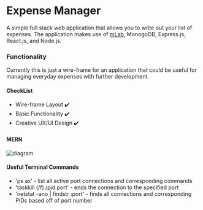 # Expense Manager 
A simple full stack web application that allows you to write out your list of expenses. The application makes use of [mLab](https://mlab.com/), MonogoDB, Express.js, React.js, and Node.js. 

### Functionality 
Currently this is just a wire-frame for an application that could be useful for managing everyday expenses with further development. 

#### CheckList 
* Wire-frame Layout :heavy_check_mark:
* Basic Functionality :heavy_check_mark:
* Creative UX/UI Design :heavy_check_mark:

#### MERN 
![diagram](http://www.brain-mentors.com/img/mern-training-institute.jpg)

#### Useful Terminal Commands 
* 'ps ax' - list all active port connections and corresponding commands 
* 'taskkill (/f) /pid port' - ends the connection to the specified port
* 'netstat -ano | findstr :port' - finds all connections and corresponding PIDs based off of port number 